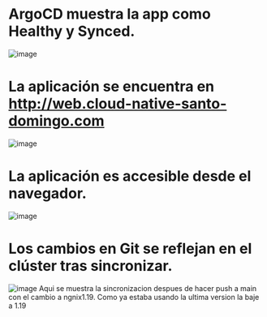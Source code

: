 # ArgoCD muestra la app como Healthy y Synced.
![image](https://github.com/user-attachments/assets/817b409b-be51-4d9c-8d02-759d7b510cb9)

# La aplicación se encuentra en http://web.cloud-native-santo-domingo.com
![image](https://github.com/user-attachments/assets/1a2a2d73-9df5-47f9-9ce0-aab9b76e23cb)


# La aplicación es accesible desde el navegador.
![image](https://github.com/user-attachments/assets/cab03e86-ab1d-433a-a4c4-ea994f544435)

# Los cambios en Git se reflejan en el clúster tras sincronizar.
![image](https://github.com/user-attachments/assets/7c82895a-77b9-4371-af3e-3f81dc76ab96)
Aqui se muestra la sincronizacion despues de hacer push a main con el cambio a ngnix1.19. Como ya estaba usando la ultima version la baje a 1.19
